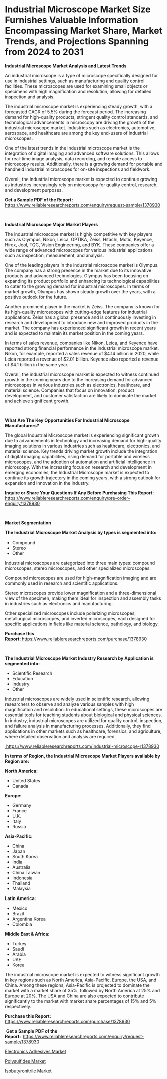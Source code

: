 <p><h1>Industrial Microscope Market Size Furnishes Valuable Information Encompassing Market Share, Market Trends, and Projections Spanning from 2024 to 2031</h1></p><p><strong>Industrial Microscope Market Analysis and Latest Trends</strong></p>
<p><p>An industrial microscope is a type of microscope specifically designed for use in industrial settings, such as manufacturing and quality control facilities. These microscopes are used for examining small objects or specimens with high magnification and resolution, allowing for detailed inspection and analysis.</p><p>The industrial microscope market is experiencing steady growth, with a forecasted CAGR of 5.5% during the forecast period. The increasing demand for high-quality products, stringent quality control standards, and technological advancements in microscopy are driving the growth of the industrial microscope market. Industries such as electronics, automotive, aerospace, and healthcare are among the key end-users of industrial microscopes.</p><p>One of the latest trends in the industrial microscope market is the integration of digital imaging and advanced software solutions. This allows for real-time image analysis, data recording, and remote access to microscopy results. Additionally, there is a growing demand for portable and handheld industrial microscopes for on-site inspections and fieldwork.</p><p>Overall, the industrial microscope market is expected to continue growing as industries increasingly rely on microscopy for quality control, research, and development purposes.</p></p>
<p><strong>Get a Sample PDF of the Report:&nbsp;</strong> <a href="https://www.reliableresearchreports.com/enquiry/request-sample/1378930">https://www.reliableresearchreports.com/enquiry/request-sample/1378930</a></p>
<p>&nbsp;</p>
<p><strong>Industrial Microscope Major Market Players</strong></p>
<p><p>The industrial microscope market is highly competitive with key players such as Olympus, Nikon, Leica, OPTIKA, Zeiss, Hitachi, Motic, Keyence, Hirox, Jeol, TQC, Vision Engineering, and BYK. These companies offer a wide range of advanced microscopes for various industrial applications such as inspection, measurement, and analysis.</p><p>One of the leading players in the industrial microscope market is Olympus. The company has a strong presence in the market due to its innovative products and advanced technologies. Olympus has been focusing on expanding its product portfolio and enhancing its technological capabilities to cater to the growing demand for industrial microscopes. In terms of market growth, Olympus has shown steady growth over the years, with a positive outlook for the future.</p><p>Another prominent player in the market is Zeiss. The company is known for its high-quality microscopes with cutting-edge features for industrial applications. Zeiss has a global presence and is continuously investing in research and development to introduce new and improved products in the market. The company has experienced significant growth in recent years and is expected to maintain its market position in the coming years.</p><p>In terms of sales revenue, companies like Nikon, Leica, and Keyence have reported strong financial performance in the industrial microscope market. Nikon, for example, reported a sales revenue of $4.14 billion in 2020, while Leica reported a revenue of $2.01 billion. Keyence also reported a revenue of $4.1 billion in the same year.</p><p>Overall, the industrial microscope market is expected to witness continued growth in the coming years due to the increasing demand for advanced microscopes in various industries such as electronics, healthcare, and material science. Companies that focus on innovation, product development, and customer satisfaction are likely to dominate the market and achieve significant growth.</p></p>
<p>&nbsp;</p>
<p><strong>What Are The Key Opportunities For Industrial Microscope Manufacturers?</strong></p>
<p><p>The global Industrial Microscope market is experiencing significant growth due to advancements in technology and increasing demand for high-quality imaging solutions in various industries such as healthcare, electronics, and material science. Key trends driving market growth include the integration of digital imaging capabilities, rising demand for portable and wireless microscopes, and the adoption of automation and artificial intelligence in microscopy. With the increasing focus on research and development in emerging economies, the Industrial Microscope market is expected to continue its growth trajectory in the coming years, with a strong outlook for expansion and innovation in the industry.</p></p>
<p><strong>Inquire or Share Your Questions If Any Before Purchasing This Report:</strong> <a href="https://www.reliableresearchreports.com/enquiry/pre-order-enquiry/1378930">https://www.reliableresearchreports.com/enquiry/pre-order-enquiry/1378930</a></p>
<p>&nbsp;</p>
<p><strong>Market Segmentation</strong></p>
<p><strong>The Industrial Microscope Market Analysis by types is segmented into:</strong></p>
<p><ul><li>Compound</li><li>Stereo</li><li>Other</li></ul></p>
<p><p>Industrial microscopes are categorized into three main types: compound microscopes, stereo microscopes, and other specialized microscopes. </p><p>Compound microscopes are used for high-magnification imaging and are commonly used in research and scientific applications. </p><p>Stereo microscopes provide lower magnification and a three-dimensional view of the specimen, making them ideal for inspection and assembly tasks in industries such as electronics and manufacturing. </p><p>Other specialized microscopes include polarizing microscopes, metallurgical microscopes, and inverted microscopes, each designed for specific applications in fields like material science, pathology, and biology.</p></p>
<p><strong>Purchase this Report:&nbsp;</strong><a href="https://www.reliableresearchreports.com/purchase/1378930">https://www.reliableresearchreports.com/purchase/1378930</a></p>
<p>&nbsp;</p>
<p><strong>The Industrial Microscope Market Industry Research by Application is segmented into:</strong></p>
<p><ul><li>Scientific Research</li><li>Education</li><li>Industry</li><li>Other</li></ul></p>
<p><p>Industrial microscopes are widely used in scientific research, allowing researchers to observe and analyze various samples with high magnification and resolution. In educational settings, these microscopes are essential tools for teaching students about biological and physical sciences. In industry, industrial microscopes are utilized for quality control, inspection, and failure analysis in manufacturing processes. Additionally, they find applications in other markets such as healthcare, forensics, and agriculture, where detailed observation and analysis are required.</p></p>
<p><a href="https://www.reliableresearchreports.com/industrial-microscope-r1378930">&nbsp;https://www.reliableresearchreports.com/industrial-microscope-r1378930</a></p>
<p><strong>In terms of Region, the Industrial Microscope Market Players available by Region are:</strong></p>
<p>
    <p> <strong> North America: </strong>
        <ul>
            <li>United States</li>
            <li>Canada</li>
        </ul>
        </p> 
    <p> <strong> Europe: </strong>
        <ul>
            <li>Germany</li>
            <li>France</li>
            <li>U.K.</li>
            <li>Italy</li>
            <li>Russia</li>
        </ul>
        </p> 
    <p> <strong> Asia-Pacific: </strong>
        <ul>
            <li>China</li>
            <li>Japan</li>
            <li>South Korea</li>
            <li>India</li>
            <li>Australia</li>
            <li>China Taiwan</li>
            <li>Indonesia</li>
            <li>Thailand</li>
            <li>Malaysia</li>
        </ul>
        </p> 
    <p> <strong> Latin America: </strong>
        <ul>
            <li>Mexico</li>
            <li>Brazil</li>
            <li>Argentina Korea</li>
            <li>Colombia</li>
        </ul>
        </p> 
    <p> <strong> Middle East & Africa: </strong>
        <ul>
            <li>Turkey</li>
            <li>Saudi</li>
            <li>Arabia</li>
            <li>UAE</li>
            <li>Korea</li>
        </ul>
    </p>
    </p>
<p><p>The industrial microscope market is expected to witness significant growth in key regions such as North America, Asia-Pacific, Europe, the USA, and China. Among these regions, Asia-Pacific is projected to dominate the market with a market share of 35%, followed by North America at 25% and Europe at 20%. The USA and China are also expected to contribute significantly to the market with market share percentages of 15% and 5% respectively.</p></p>
<p><strong>Purchase this Report: </strong><a href="https://www.reliableresearchreports.com/purchase/1378930">https://www.reliableresearchreports.com/purchase/1378930</a></p>
<p>&nbsp;<strong>Get a Sample PDF of the Report:&nbsp;&nbsp;</strong><a href="https://www.reliableresearchreports.com/enquiry/request-sample/1378930">https://www.reliableresearchreports.com/enquiry/request-sample/1378930</a></p>
<p><strong></strong></p>
<p><p><a href="https://cute-banjo-8ca.notion.site/Electronics-Adhesives-Market-Furnish-Information-about-Market-Size-Market-Share-Market-Dynamics-a-35920c54dd46469385d981595b9c95af">Electronics Adhesives Market</a></p><p><a href="https://unruly-ladybug-44b.notion.site/Polysulfides-Market-Size-Growth-Outlook-from-2024-to-2031-projecting-at-Market-s-Trends-Analysis-b-0d3f66ed8ef94afe9462600555dad641">Polysulfides Market</a></p><p><a href="https://shimmer-gardenia-37a.notion.site/Isobutyronitrile-Market-Analysis-Examines-its-Scope-on-Growth-Opportunities-and-Forecasted-Trends-S-2a02fd488324481c9309f31d174e2131">Isobutyronitrile Market</a></p></p>